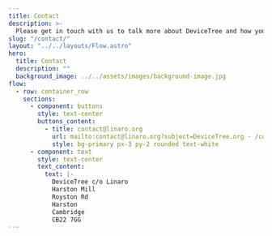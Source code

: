 ```yaml
---
title: Contact
description: >-
  Please get in touch with us to talk more about DeviceTree and how you can get involved.
slug: "/contact/"
layout: "../../layouts/Flow.astro"
hero:
  title: Contact
  description: ""
  background_image: ../../assets/images/background-image.jpg
flow:
  - row: container_row
    sections:
      - component: buttons
        style: text-center
        buttons_content:
          - title: contact@linaro.org
            url: mailto:contact@linaro.org?subject=DeviceTree.org - /contact/
            style: bg-primary px-3 py-2 rounded text-white
      - component: text
        style: text-center
        text_content:
          text: |-
            DeviceTree c/o Linaro  
            Harston Mill  
            Royston Rd   
            Harston  
            Cambridge  
            CB22 7GG
---
```

